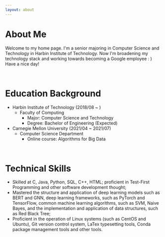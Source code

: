 ```yaml
---
layout: about 
---
```


# About Me
Welcome to my home page. I'm a senior majoring in Computer Science and Technology in Harbin Institute of Technology. Now I'm broadening my technology stack and working towards becoming a Google employee : )
Have a nice day!  

<br/>

# Education Background
* Harbin Institute of Technology (2018/08 ~ )
  * Faculty of Computing
    * Major: Computer Science and Technology
    * Degree: Bachelor of Engineering (Expected)
* Carnegie Mellon University (2021/04 ~ 2021/07)
  * Computer Science Department
    * Online course: Algorithms for Big Data
    
<br/>

# Technical Skills
* Skilled at C, Java, Python, SQL, C++, HTML; proficient in Test-First Programming and other software development thought;
* Mastered the structure and application of deep learning models such as BERT and GNN, deep learning frameworks, such as PyTorch and TensorFlow, common machine learning algorithms, such as SVM, Naive Bayes, and the implementation and application of data structures, such as Red Black Tree;
* Proficient in the operation of Linux systems (such as CentOS and Ubuntu), Git version control system, LaTex typesetting tools, Conda package management tools and other tools.


